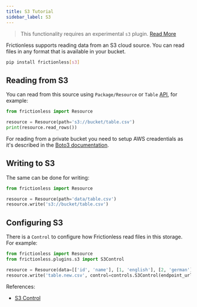 ```yaml
---
title: S3 Tutorial
sidebar_label: S3
---
```


> This functionality requires an experimental `s3` plugin. [Read More](../../references/plugins-reference.md)

Frictionless supports reading data from an S3 cloud source. You can read files in any format that is available in your bucket.

```bash title="CLI"
pip install frictionless[s3]
```

## Reading from S3

You can read from this source using `Package/Resource` or `Table` [API](/docs/references/api-reference), for example:

```python title="Python"
from frictionless import Resource

resource = Resource(path='s3://bucket/table.csv')
print(resource.read_rows())
```

For reading from a private bucket you need to setup AWS creadentials as it's described in the [Boto3 documentation](https://boto3.amazonaws.com/v1/documentation/api/latest/guide/credentials.html#environment-variables).

## Writing to S3

The same can be done for writing:

```python title="Python"
from frictionless import Resource

resource = Resource(path='data/table.csv')
resource.write('s3://bucket/table.csv')
```

## Configuring S3

There is a `Control` to configure how Frictionless read files in this storage. For example:

```python title="Python"
from frictionless import Resource
from frictionless.plugins.s3 import S3Control

resource = Resource(data=[['id', 'name'], [1, 'english'], [2, 'german']])
resource.write('table.new.csv', control=controls.S3Control(endpoint_url='<url>'))
```

References:
- [S3 Control](../../references/schemes-reference.md#s3)
